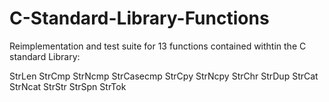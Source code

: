 # C-Standard-Library-Functions

Reimplementation and test suite for 13 functions contained withtin the C standard Library:

StrLen
StrCmp
StrNcmp
StrCasecmp
StrCpy
StrNcpy
StrChr
StrDup
StrCat
StrNcat
StrStr
StrSpn
StrTok



